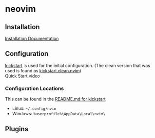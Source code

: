 # neovim

## Installation

[Installation Documentation](https://github.com/neovim/neovim/blob/master/INSTALL.md)

## Configuration

[kickstart](https://github.com/nvim-lua/kickstart.nvim) is used for the initial configuration. (The clean version that was used is found as [kickstart.clean.nvim](kickstart.clean.nvim))  
[Quick Start video](https://www.youtube.com/watch?v=stqUbv-5u2s)

### Configuration Locations

This can be found in the [README.md for kickstart](https://github.com/nvim-lua/kickstart.nvim?tab=readme-ov-file#installation)

- Linux: `~/.config/nvim`
- Windows: `%userprofile%\AppData\Local\nvim\`

## Plugins

